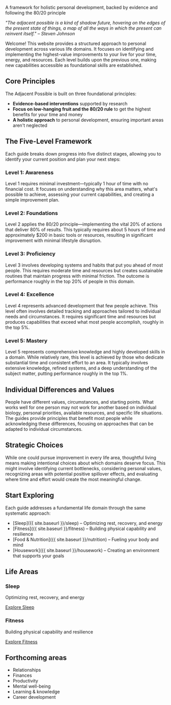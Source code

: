 <div class="hero-section">
  <p class="tagline">A framework for holistic personal development, backed by evidence and following the 80/20 principle</p>
</div>

*"The adjacent possible is a kind of shadow future, hovering on the edges of the present state of things, a map of all the ways in which the present can reinvent itself." – Steven Johnson*

Welcome! This website provides a structured approach to personal development across various life domains. It focuses on identifying and implementing the highest-value improvements to your live for your time, energy, and resources. Each level builds upon the previous one, making new capabilities accessible as foundational skills are established. 

## Core Principles

The Adjacent Possible is built on three foundational principles:

- **Evidence-based interventions** supported by research
- **Focus on low-hanging fruit and the 80/20 rule** to get the highest benefits for your time and money
- **A holistic approach** to personal development, ensuring important areas aren't neglected

## The Five-Level Framework

Each guide breaks down progress into five distinct stages, allowing you to identify your current position and plan your next steps:

### Level 1: Awareness
Level 1 requires minimal investment—typically 1 hour of time with no financial cost. It focuses on understanding why this area matters, what's possible to achieve, assessing your current capabilities, and creating a simple improvement plan.

### Level 2: Foundations
Level 2 applies the 80/20 principle—implementing the vital 20% of actions that deliver 80% of results. This typically requires about 5 hours of time and approximately $200 in basic tools or resources, resulting in significant improvement with minimal lifestyle disruption.

### Level 3: Proficiency
Level 3 involves developing systems and habits that put you ahead of most people. This requires moderate time and resources but creates sustainable routines that maintain progress with minimal friction. The outcome is performance roughly in the top 20% of people in this domain.

### Level 4: Excellence
Level 4 represents advanced development that few people achieve. This level often involves detailed tracking and approaches tailored to individual needs and circumstances. It requires significant time and resources but produces capabilities that exceed what most people accomplish, roughly in the top 5%.

### Level 5: Mastery
Level 5 represents comprehensive knowledge and highly developed skills in a domain. While relatively rare, this level is achieved by those who dedicate substantial time and consistent effort to an area. It typically involves extensive knowledge, refined systems, and a deep understanding of the subject matter, putting performance roughly in the top 1%.

## Individual Differences and Values

People have different values, circumstances, and starting points. What works well for one person may not work for another based on individual biology, personal priorities, available resources, and specific life situations. The guides provide principles that benefit most people while acknowledging these differences, focusing on approaches that can be adapted to individual circumstances.

## Strategic Choices

While one could pursue improvement in every life area, thoughtful living means making intentional choices about which domains deserve focus. This might involve identifying current bottlenecks, considering personal values, recognizing areas with potential positive spillover effects, and evaluating where time and effort would create the most meaningful change.

## Start Exploring

Each guide addresses a fundamental life domain through the same systematic approach:

- [Sleep]({{ site.baseurl }}/sleep) – Optimizing rest, recovery, and energy
- [Fitness]({{ site.baseurl }}/fitness) – Building physical capability and resilience
- [Food & Nutrition]({{ site.baseurl }}/nutrition) – Fueling your body and mind
- [Housework]({{ site.baseurl }}/housework) – Creating an environment that supports your goals

<h2 class="section-title">Life Areas</h2>
<div class="life-areas-grid">
  <div class="life-area-card">
    <h3>Sleep</h3>
    <p>Optimizing rest, recovery, and energy</p>
    <a href="{{ site.baseurl }}/sleep" class="area-link">Explore Sleep</a>
  </div>
  <div class="life-area-card">
    <h3>Fitness</h3>
    <p>Building physical capability and resilience</p>
    <a href="{{ site.baseurl }}/fitness" class="area-link">Explore Fitness</a>
  </div>
  <!-- Similar cards for other areas -->
</div>


## Forthcoming areas

- Relationships
- Finances
- Productivity
- Mental well-being
- Learning & knowledge
- Career development
